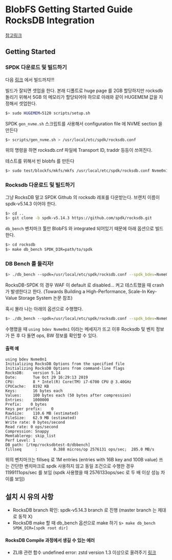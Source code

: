# BlobFS Getting Started Guide RocksDB Integration

[참고링크](https://spdk.io/doc/blobfs.html)

## Getting Started
### SPDK 다운로드 및 빌드하기 
다음 [링크](https://github.com/Csoyee/documents/blob/master/spdk/SPDK_GetStarted.md) 에서 빌드까지!!!

빌드가 잘되면 셋업을 한다.
본래 디폴트로 huge page 를 2GB 할당하지만 rocksdb 돌리기 위해서 5GB 의 메모리가 할당되어야 하므로 아래와 같이 HUGEMEM 값을 지정해서 셋업한다.

```bash
$> sudo HUGEMEM=5120 scripts/setup.sh
```
SPDK `gen_nvme.sh` 스크립트를 사용해서 configuration file 에 NVME section 을 만든다

```bash
$> scripts/gen_nvme.sh > /usr/local/etc/spdk/rocksdb.conf
```
위의 명령을 하면 rocksdb.cnf 파일에 Transport ID, traddr 등등이 쓰여진다.

테스트를 위해서 빈 blobfs 를 만든다

```bash
$> sudo test/blockfs/mkfs/mkfs /usr/local/etc/spdk/rocksdb.conf Nvme0n1
```

### Rocksdb 다운로드 및 빌드하기
그냥 RocksDB 말고 SPDK Github 의 rocksdb 레포를 다운받는다. 브랜치 이름이 spdk-v5.14.3 이어야 한다.
```bash
$> cd ..
$> git clone -b spdk-v5.14.3 https://github.com/spdk/rocksdb.git
```

`db_bench` 벤치마크 툴만 BlobFS 와 integrated 되어있기 때문에 아래 옵션으로 빌드한다.
```bash
$> cd rocksdb
$> make db_bench SPDK_DIR=path/to/spdk
```

### DB Bench 를 돌리자!

```bash
$> ./db_bench --spdk=/usr/local/etc/spdk/rocksdb.conf --spdk_bdev=Nvme0n1 --spdk_cache_size=4096
```

RocksDB-SPDK 의 경우 WAF 이 default 로 disabled... 켜고 테스트했을 때 crash 가 발생한다고 한다. (Towards Building a High-Performance, Scale-In Key-Value Storage System 논문 참조)

혹시 몰라 나는 아래의 옵션으로 수행했다.

```bash
$> ./db_bench --spdk=/usr/local/etc/spdk/rocksdb.conf --spdk_bdev=Nvme0n1 --spdk_cache_size=4096 --disable_wal=1 --use_existing_db=0
```

수행했을 때 `using bdev Nvme0n1` 이라는 메세지가 뜨고 이후 Rocksdb 및 벤치 정보가 뜬 후 다 돌면 ops, BW 정보를 확인할 수 있다.

#### 출력 예

```
using bdev Nvme0n1
Initializing RocksDB Options from the specified file
Initializing RocksDB Options from command-line flags
RocksDB:    version 5.14
Date:       Tue Oct 29 16:29:13 2019
CPU:        8 * Intel(R) Core(TM) i7-6700 CPU @ 3.40GHz  
CPUCache:   8192 KB  
Keys:       16 bytes each   
Values:     100 bytes each (50 bytes after compression) 
Entries:    1000000  
Prefix:    0 bytes 
Keys per prefix:    0   
RawSize:    110.6 MB (estimated)   
FileSize:   62.9 MB (estimated)   
Write rate: 0 bytes/second          
Read rate: 0 ops/second             
Compression: Snappy                 
Memtablerep: skip_list
Perf Level: 1 
DB path: [/tmp/rocksdbtest-0/dbbench]
fillseq      :       0.388 micros/op 2576131 ops/sec;  285.0 MB/s
```

위의 벤치마크는 fillseq 로 1M entries (entries with 16B key and 100B value) 쓰는 간단한 벤치마크로 spdk 사용하지 않고 동일 조건으로 수행한 경우 1199111ops/sec 를 보임 (spdk 사용했을 때 2576133ops/sec 로 두 배 이상 성능 차이를 보임)


## 설치 시 유의 사항
- RocksDB branch 확인: spdk-v5.14.3 branch 로 진행 (master branch 는 제대로 동작 X)
- RocksDB make 할 때 db_bench 옵션으로 make 하기 `$> make db_bench SPDK_DIR=[spdk root dir]` 


#### RocksDB Compile 과정에서 생길 수 있는 에러 
- ZLIB 관련 함수 undefined error: zstd version 1.3 이상으로 올려주기 [링크](https://github.com/facebook/zstd)

